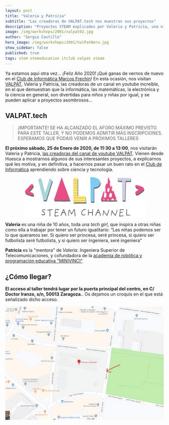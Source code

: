 ```yaml
---
layout: post
title: "Valeria y Patricia"
subtitle: "Las creadoras de VALPAT.tech nos muestran sus proyectos"
description: "Proyectos STEAM explicados por Valeria y Patricia, una niña y su profesora, con el objetivo de que niños y niñas de todo el mundo (sobre todo niñas!!) puedan divertirse viendo vídeos de tecnología y encontrar inspiración y motivación para adentrarse en el mundo STEAM."
image: /img/workshops/2001/valpat02.jpg
author: "Sergio Castillo"
hero_image: /img/workshops/2001/ValPatHero.jpg
show_sidebar: false
published: true
tags: stem stemeducation itclub valpat steam
---
```


Ya estamos aquí otra vez... ¡Feliz Año 2020! ¡Qué ganas de vernos de nuevo en el [Club de Informática Marcos Frechín](/)! En esta ocasión, nos visitan <a href="https://www.valpat.tech/" target="_blank">VALPAT</a>, Valeria y Patricia, las creadoras de un canal en youtube increíble, en el que demuestran que la informática, las matemáticas, la electrónica y la ciencia en general, son divertidas para niños y niñas por igual, y se pueden aplicar a proyectos asombrosos...

## VALPAT.tech

> <div class="has-text-danger has-text-weight-bold">¡IMPORTANTE! SE HA ALCANZADO EL AFORO MÁXIMO PREVISTO PARA ESTE TALLER, Y NO PODEMOS ADMITIR MÁS INSCRIPCIONES.<br/>ESPERAMOS QUE PODÁIS VENIR A PRÓXIMOS TALLERES</div>

**El próximo sábado, 25 de Enero de 2020, de 11:30 a 13:00**, nos visitarán Valeria y Patricia, <a href="https://www.valpat.tech/" target="_blank">las creadoras del canal de youtube VALPAT</a>. Vienen desde Huesca a mostrarnos algunos de sus interesantes proyectos, a explicarnos qué les motiva, y en definitiva, a hacernos pasar un buen rato en el [Club de Informática](/) aprendiendo sobre ciencia y tecnología.

<a href="https://www.youtube.com/channel/UCFvnZUk_G-oF3y4VjY0tbHQ" target="_blank">
    <img src="/img/workshops/2001/valpatLogo.png" alt="VALPAT STEAM Channel" style="display: block; margin-left: auto; margin-right:auto" />
</a>

**Valeria** es una niña de 10 años, toda una *tech girl*, que inspira a otras niñas como ella a trabajar por tener un futuro igualitario: “Las niñas podemos ser lo que queramos ser. Si quiero ser princesa, seré princesa, si quiero ser futbolista seré futbolista, y si quiero ser ingeniera, seré ingeniera”

**Patricia** es la "mentora" de *Valeria*. Ingeniera Superior de Telecomunicaciones, y cofundadora de la <a href="https://www.minivinci.es/" target="_blank">academia de robótica y programación educativa "MINIVINCI"</a>

## ¿Cómo llegar?

**El acceso al taller tendrá lugar por la puerta principal del centro, en C/ Doctor Iranzo, s/n, 50013 Zaragoza.**. Os dejamos un croquis en el que está señalizado dicho acceso.

![Mapa acceso Marcos Frechín](/img/mapa_acceso.png)